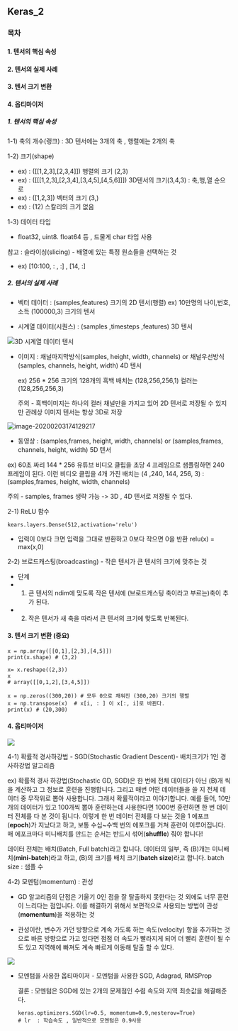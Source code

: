## Keras_2

###  목차

#### 1.  텐서의 핵심 속성

#### 2.  텐서의 실제 사례

#### 3. 텐서 크기 변환

#### 4. 옵티마이저



##### 1.  텐서의 핵심 속성

1-1) 축의 개수(랭크) : 3D 텐서에는 3개의 축 , 행렬에는 2개의 축

1-2) 크기(shape) 

- ex) : ([[1,2,3],[2,3,4]]) 행렬의 크기 (2,3)
- ex) : ([[[1,2,3],[2,3,4],[3,4,5],[4,5,6]]]) 3D텐서의 크기(3,4,3) : 축,행,열 순으로
- ex) : ([1,2,3]) 벡터의 크기 (3,)
- ex) : (12) 스칼리의 크기 없음

1-3) 데이터 타입 

- float32, uint8. float64 등 , 드물게 char 타입 사용



참고 : 슬라이싱(slicing) - 배열에 있는 특정 원소들을 선택하는 것

- ex) [10:100, : , :]   , [14, :]



##### 2. 텐서의 실제 사례

- 벡터 데이터 : (samples,features) 크기의 2D 텐서(행렬)  ex) 10만명의 나이,번호,소득 (100000,3) 크기의 텐서 

- 시계열 데이터(시퀀스) : (samples ,timesteps ,features) 3D 텐서

![3D 시계열 데이터 텐서](C:\Users\student\Desktop\철희\TIL\picture\keras_2\keras_2.1.JPG)

- 이미지 : 채널마지막방식(samples, height, width, channels) or 채널우선방식(samples, channels, height, width) 4D 텐서

  ex) 256 * 256 크기의 128개의 흑백 배치는 (128,256,256,1) 컬러는 (128,256,256,3) 

  주의 - 흑백이미지는 하나의 컬러 채널만을 가지고 있어 2D 텐서로 저장될 수 있지만 관례상 이미지 텐서는 항상 3D로 저장 

![image-20200203174129217](C:\Users\student\Desktop\철희\TIL\picture\keras_2\keras_2.2.JPG)

- 동영상 : (samples,frames, height, width, channels) or (samples,frames, channels, height, width) 5D 텐서

ex) 60초 짜리 144 * 256 유튜브 비디오 클립을 초당 4 프레임으로 샘플링하면 240 프레임이 된다. 이런 비디오 클립을 4개 가진 배치는 (4 ,240, 144, 256, 3) : (samples,frames, height, width, channels)

주의 - samples, frames 생략 가능 -> 3D , 4D 텐서로 저장될 수 있다. 



2-1) ReLU 함수

```
kears.layers.Dense(512,activation='relu')
```

- 입력이 0보다 크면 입력을 그대로 반환하고 0보다 작으면 0을 반환  relu(x) = max(x,0)



2-2) 브로드캐스팅(broadcasting) - 작은 텐서가 큰 텐서의 크기에 맞추는 것

- 단계 
- 1) 큰 텐서의 ndim에 맞도록 작은 텐서에 (브로드캐스팅 축이라고 부르는)축이 추가 된다.
- 2) 작은 텐서가 새 축을 따라서 큰 텐서의 크기에 맞도록 반복된다.



#### 3. 텐서 크기 변환 (중요)

```
x = np.array([[0,1],[2,3],[4,5]])
print(x.shape) # (3,2)

x= x.reshape((2,3))
x
# array([[0,1,2],[3,4,5]])

x = np.zeros((300,20)) # 모두 0으로 채워진 (300,20) 크기의 행렬
x = np.transpose(x)  # x[i, : ] 이 x[:, i]로 바뀐다.
print(x) # (20,300)  
```



#### 4. 옵티마이저



![](C:\Users\student\Desktop\철희\TIL\picture\keras_2\keras_2.3.JPG)

4-1) 확률적 경사하강법 - SGD(Stochastic Gradient Descent)- 배치크기가 1인 경사하강법 알고리즘

ex) 확률적 경사 하강법(Stochastic GD, SGD)은 한 번에 전체 데이터가 아닌 \(B\)개 씩을 계산하고 그 정보로 훈련을 진행합니다. 그리고 매번 어떤 데이터들을 쓸 지 전체 데이터 중 무작위로 뽑아 사용합니다. 그래서 확률적이라고 이야기합니다. 예를 들어, 10만 개의 데이터가 있고 100개씩 뽑아 훈련하는데 사용한다면 1000번 훈련하면 한 번 데이터 전체를 다 본 것이 됩니다. 이렇게 한 번 데이터 전체를 다 보는 것을 1 에포크(**epoch**)가 지났다고 하고, 보통 수십~수백 번의 에포크를 거쳐 훈련이 이루어집니다. 매 에포크마다 미니배치를 만드는 순서는 반드시 섞어(**shuffle**) 줘야 합니다!



데이터 전체는 배치(Batch, Full batch)라고 합니다. 데이터의 일부, 즉 \(B\)개는 미니배치(**mini-batch**)라고 하고, \(B\)의 크기를 배치 크기(**batch size**)라고 합니다.    batch size : 샘플 수 

4-2) 모멘텀(momentum) : 관성

- GD 알고리즘의 단점은 기울기 0인 점을 잘 탈출하지 못한다는 것 외에도 너무 훈련이 느리다는 점입니다. 이를 해결하기 위해서 보편적으로 사용되는 방법이 관성(**momentum**)을 적용하는 것

- 관성이란, 변수가 가던 방향으로 계속 가도록 하는 속도(velocity) 항을 추가하는 것으로 바른 방향으로 가고 있다면 점점 더 속도가 빨라지게 되어 더 빨리 훈련이 될 수도 있고 지역해에 빠져도 계속 빠르게 이동해 탈출 할 수 있다.

![](C:\Users\student\Desktop\철희\TIL\picture\keras_2\keras_2.5.JPG)

- 모멘텀을 사용한 옵티마이저 - 모멘텀을 사용한 SGD, Adagrad, RMSProp

  결론 : 모멘텀은 SGD에 있는 2개의 문제점인 수렴 속도와 지역 최솟값을 해결해준다. 

  ```
  keras.optimizers.SGD(lr=0.5, momentum=0.9,nesterov=True)
  # lr  : 학습속도 , 일반적으로 모멘텀은 0.9사용
  ```

  